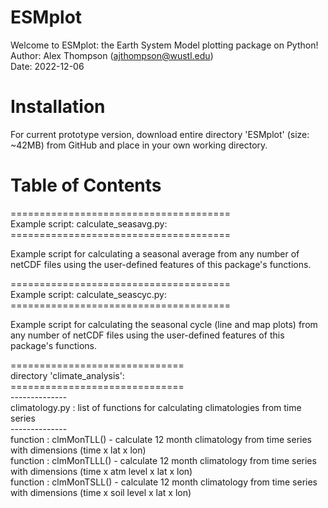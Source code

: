 # ESMplot

Welcome to ESMplot: the Earth System Model plotting package on Python! <br/>
Author: Alex Thompson (ajthompson@wustl.edu) <br/>
Date: 2022-12-06

# Installation
For current prototype version, download entire directory 'ESMplot' (size: ~42MB) from GitHub and place in your own working directory.

# Table of Contents

====================================== <br/>
Example script: calculate_seasavg.py: <br/>
====================================== <br/>

 Example script for calculating a seasonal average from any number of netCDF files using the
  user-defined features of this package's functions.


====================================== <br/>
Example script: calculate_seascyc.py: <br/>
====================================== <br/>

 Example script for calculating the seasonal cycle (line and map plots) from any number of
  netCDF files using the user-defined features of this package's functions. <br/>


============================== <br/>
directory 'climate_analysis': <br/>
============================== <br/>
 -------------- <br/>
 climatology.py : list of functions for calculating climatologies from time series <br/>
 -------------- <br/>
  function : clmMonTLL() - calculate 12 month climatology from time series with dimensions
                           (time x lat x lon) <br/>
  function : clmMonTLLL() - calculate 12 month climatology from time series with dimensions
                            (time x atm level x lat x lon) <br/>
  function : clmMonTSLL() - calculate 12 month climatology from time series with dimensions
                            (time x soil level x lat x lon) <br/>
